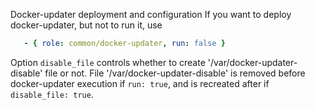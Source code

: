 Docker-updater deployment and configuration
If you want to deploy docker-updater, but not to run it, use
```yaml
   - { role: common/docker-updater, run: false }
``` 

Option `disable_file` controls whether to create '/var/docker-updater-disable' file or not.
File '/var/docker-updater-disable' is removed before docker-updater execution if `run: true`, and is recreated after if `disable_file: true`.
